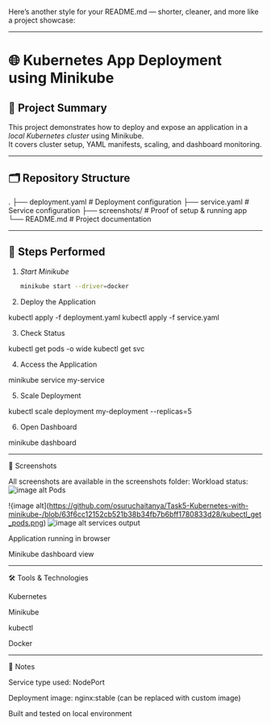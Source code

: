 Here’s another style for your README.md — shorter, cleaner, and more like a project showcase:


---

# 🌐 Kubernetes App Deployment using Minikube

## 📖 Project Summary
This project demonstrates how to deploy and expose an application in a *local Kubernetes cluster* using Minikube.  
It covers cluster setup, YAML manifests, scaling, and dashboard monitoring.

---

## 🗂 Repository Structure

. ├── deployment.yaml      # Deployment configuration ├── service.yaml         # Service configuration ├── screenshots/         # Proof of setup & running app └── README.md            # Project documentation

---

## 🚀 Steps Performed

1. *Start Minikube*
   ```bash
   minikube start --driver=docker

2. Deploy the Application

kubectl apply -f deployment.yaml
kubectl apply -f service.yaml


3. Check Status

kubectl get pods -o wide
kubectl get svc


4. Access the Application

minikube service my-service


5. Scale Deployment

kubectl scale deployment my-deployment --replicas=5


6. Open Dashboard

minikube dashboard




---

📸 Screenshots

All screenshots are available in the screenshots folder:
Workload status:
![image alt](https://github.com/osuruchaitanya/Task5-Kubernetes-with-minikube-/blob/5d6dbf61b94c97d4248227189827994dcfa8af10/kubectl_workload.png)
Pods

!{image alt](https://github.com/osuruchaitanya/Task5-Kubernetes-with-minikube-/blob/63f6cc12152cb521b38b34fb7b6bff1780833d28/kubectl_get_pods.png)
![image alt](https://github.com/osuruchaitanya/Task5-Kubernetes-with-minikube-/blob/e59211707e476652e4a61a1d424787e3fb1bab71/kubectl_get_pods1.png)
services output

Application running in browser

Minikube dashboard view



---

🛠 Tools & Technologies

Kubernetes

Minikube

kubectl

Docker



---

📌 Notes

Service type used: NodePort

Deployment image: nginx:stable (can be replaced with custom image)

Built and tested on local environment
